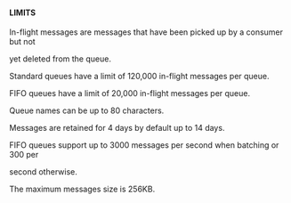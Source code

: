 #### LIMITS


In-flight messages are messages that have been picked up by a consumer but not

yet deleted from the queue.


Standard queues have a limit of 120,000 in-flight messages per queue.


FIFO queues have a limit of 20,000 in-flight messages per queue.


Queue names can be up to 80 characters.


Messages are retained for 4 days by default up to 14 days.


FIFO queues support up to 3000 messages per second when batching or 300 per

second otherwise.


The maximum messages size is 256KB.

